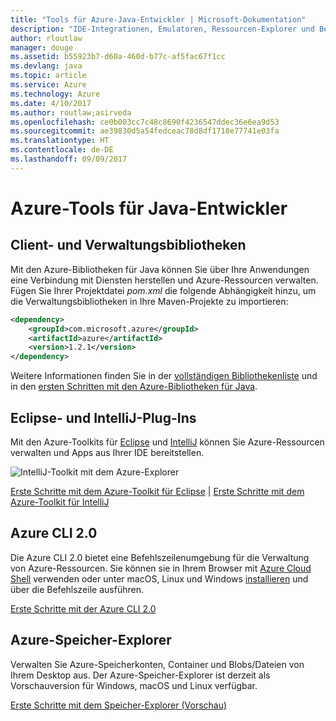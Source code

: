 ```yaml
---
title: "Tools für Azure-Java-Entwickler | Microsoft-Dokumentation"
description: "IDE-Integrationen, Emulatoren, Ressourcen-Explorer und Befehlszeilenschnittstellen für Java-Entwickler, die in Azure arbeiten."
author: rloutlaw
manager: douge
ms.assetid: b55923b7-d60a-460d-b77c-af5fac67f1cc
ms.devlang: java
ms.topic: article
ms.service: Azure
ms.technology: Azure
ms.date: 4/10/2017
ms.author: routlaw;asirveda
ms.openlocfilehash: ce0b003cc7c48c8690f4236547ddec36e6ea9d53
ms.sourcegitcommit: ae39830d5a54fedceac78d8df1718e77741e03fa
ms.translationtype: HT
ms.contentlocale: de-DE
ms.lasthandoff: 09/09/2017
---
```

# <a name="azure-tools-for-java-developers"></a>Azure-Tools für Java-Entwickler

## <a name="client-and-management-libraries"></a>Client- und Verwaltungsbibliotheken

Mit den Azure-Bibliotheken für Java können Sie über Ihre Anwendungen eine Verbindung mit Diensten herstellen und Azure-Ressourcen verwalten. Fügen Sie Ihrer Projektdatei *pom.xml* die folgende Abhängigkeit hinzu, um die Verwaltungsbibliotheken in Ihre Maven-Projekte zu importieren:

```XML
<dependency>
    <groupId>com.microsoft.azure</groupId>
    <artifactId>azure</artifactId>
    <version>1.2.1</version>
</dependency>
```

Weitere Informationen finden Sie in der [vollständigen Bibliothekenliste](java-sdk-azure-install.md) und in den [ersten Schritten mit den Azure-Bibliotheken für Java](java-sdk-azure-get-started.md).

## <a name="eclipse-and-intellij-plugins"></a>Eclipse- und IntelliJ-Plug-Ins

Mit den Azure-Toolkits für [Eclipse](eclipse/azure-toolkit-for-eclipse.md) und [IntelliJ](intellij/azure-toolkit-for-intellij.md) können Sie Azure-Ressourcen verwalten und Apps aus Ihrer IDE bereitstellen.   

![IntelliJ-Toolkit mit dem Azure-Explorer](media/intelliJ-azure-explorer.png)

[Erste Schritte mit dem Azure-Toolkit für Eclipse](https://docs.microsoft.com/azure/app-service-web/app-service-web-eclipse-create-hello-world-web-app) | [Erste Schritte mit dem Azure-Toolkit für IntelliJ](https://docs.microsoft.com/azure/app-service-web/app-service-web-intellij-create-hello-world-web-app) 

## <a name="azure-cli-20"></a>Azure CLI 2.0

Die Azure CLI 2.0 bietet eine Befehlszeilenumgebung für die Verwaltung von Azure-Ressourcen. Sie können sie in Ihrem Browser mit [Azure Cloud Shell](https://docs.microsoft.com/azure/cloud-shell/overview) verwenden oder unter macOS, Linux und Windows [installieren](https://docs.microsoft.com/cli/azure/install-azure-cli) und über die Befehlszeile ausführen.

[Erste Schritte mit der Azure CLI 2.0](https://docs.microsoft.com/cli/azure/get-started-with-azure-cli)

## <a name="azure-storage-explorer"></a>Azure-Speicher-Explorer 

Verwalten Sie Azure-Speicherkonten, Container und Blobs/Dateien von Ihrem Desktop aus. Der Azure-Speicher-Explorer ist derzeit als Vorschauversion für Windows, macOS und Linux verfügbar.

[Erste Schritte mit dem Speicher-Explorer (Vorschau)](https://docs.microsoft.com/azure/vs-azure-tools-storage-manage-with-storage-explorer)